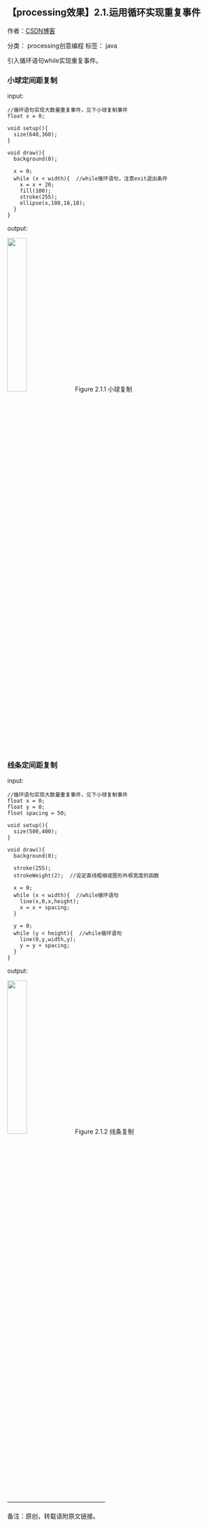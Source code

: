 ## 【processing效果】2.1.运用循环实现重复事件

作者：[CSDN博客](https://blog.csdn.net/liaowang010)

分类： processing创意编程  标签： java

引入循环语句while实现重复事件。

### 小球定间距复制

input:

```
//循环语句实现大数量重复事件，见下小球复制事件
float x = 0;
 
void setup(){
  size(640,360);
}
 
void draw(){
  background(0);
  
  x = 0;
  while (x < width){  //while循环语句，注意exit退出条件
    x = x + 20;
    fill(100);
    stroke(255);
    ellipse(x,180,18,18);
  }
}
```

output:

<left>
<img src="https://img-blog.csdnimg.cn/7de0739ce72d4ec987459148cbac904a.png" width="30%" height="30%" />
Figure 2.1.1 小球复制
</left>

### 线条定间距复制

input:

```
//循环语句实现大数量重复事件，见下小球复制事件
float x = 0;
float y = 0;
float spacing = 50;
 
void setup(){
  size(500,400);
}
 
void draw(){
  background(0);
  
  stroke(255);
  strokeWeight(2);  //设定直线粗细或图形外框宽度的函数
  
  x = 0;
  while (x < width){  //while循环语句
    line(x,0,x,height);
    x = x + spacing;
  }
  
  y = 0;
  while (y < height){  //while循环语句
    line(0,y,width,y);
    y = y + spacing;
  }
}
```

output:

<left>
<img src="https://img-blog.csdnimg.cn/2c4a2c500159476eb42506fafae689ea.png" width="30%" height="30%" />
Figure 2.1.2 线条复制
</left>

————————————————

备注：原创，转载请附原文链接。